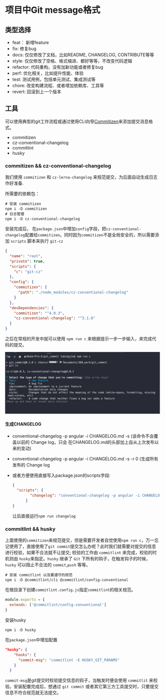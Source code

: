 # 项目中Git message格式

## 类型选择

- feat： 新增feature
- fix: 修复bug
- docs: 仅仅修改了文档，比如README, CHANGELOG, CONTRIBUTE等等
- style: 仅仅修改了空格、格式缩进、都好等等，不改变代码逻辑
- refactor: 代码重构，没有加新功能或者修复bug
- perf: 优化相关，比如提升性能、体验
- test: 测试用例，包括单元测试、集成测试等
- chore: 改变构建流程、或者增加依赖库、工具等
- revert: 回滚到上一个版本

## 工具

可以使用典型的git工作流程或通过使用CLI向导[Commitizen](https://github.com/commitizen/cz-cli)来添加提交消息格式。

- commitizen
- cz-conventional-changelog
- commitlint
- husky

### commitizen && cz-conventional-changelog

我们使用 `commitizen` 和 `cz-lerna-changelog` 来规范提交，为后面自动生成日志作好准备.

所需要的依赖包：

```shell
# 安装 commitizen
npm i -D commitizen
# 日志管理
npm i -D cz-conventional-changelog
```

安装完成后， 在`package.json`中增加`config`字段，把`cz-conventional-changelog`配置给`commitizen`。同时因为`commitizen`不是全局安全的，所以需要添加 `scripts` 脚本来执行 `git-cz`

```json
{
  "name": "root",
  "private": true,
  "scripts": {
    "c": "git-cz"
  },
  "config": {
    "commitizen": {
      "path": "./node_modules/cz-conventional-changelog"
    }
  },
  "devDependencies": {
    "commitizen": "^4.0.3",
    "cz-conventional-changelog": "^3.1.0"
  }
}
```

之后在常规的开发中就可以使用 `npm run c` 来根据提示一步一步输入，来完成代码的提交。

![image-20200319180442325](./image/image-20200319180442325.png)

#### 生成CHANGELOG

- conventional-changelog -p angular -i CHANGELOG.md -s (该命令不会覆盖以前的 Change log，只会 在CHANGELOG.md的头部加上自从上次发布以来的变动)

- conventional-changelog -p angular -i CHANGELOG.md -s -r 0 (生成所有发布的 Change log

- 或者方便使用直接写入package.json的scripts字段:

  ```json
  {
    "scripts": {
          "changelog": "conventional-changelog -p angular -i CHANGELOG.md -s -r 0"
        }
  }
  ```

  让后直接运行`npm run changelog`

### commitlint && husky

上面使用的`commitizen`来规范提交，但是需要开发者自觉使用`npm run c`，万一忘记使用了，直接使用了`git commit`提交怎么办呢？此时我们就需要对提交的信息进行校验，如果不合法就不让提交; 校验的工作由 `commitlint` 来完成，校验的时机则由 `husky`来指定。`husky` 继承了 `Git` 下所有的钩子，在触发钩子的时候，`husky` 可以阻止不合法的 `commit`,`push` 等等。

```shell
# 安装 commitlint 以及要遵守的规范
npm i -D @commitlint/cli @commitlint/config-conventional
```

在根目录下创建`commitlint.config.js`指定`commitlint`的相关规范。

```javascript
module.exports = {
  extends: ['@commitlint/config-conventional']
}
```

安装husky

```shell
npm i -D husky
```

在`package.json`中增加配置

```json
"husky": {
    "hooks": {
      "commit-msg": "commitlint -E HUSKY_GIT_PARAMS"
    }
  }
```

`commit-msg`是git提交时校验提交信息的钩子，当触发时便会使用 `commitlit` 来校验。安装配置完成后，想通过 `git commit` 或者其它第三方工具提交时，只要提交信息不符合规范就无法提交。
